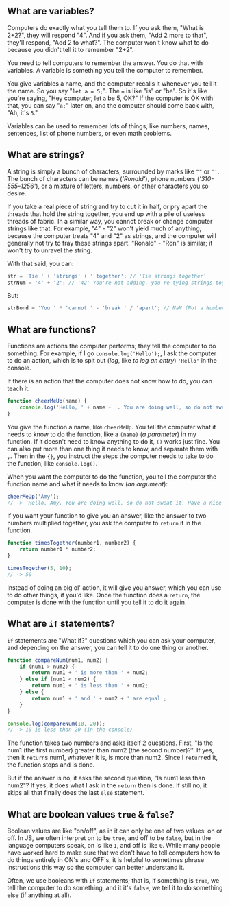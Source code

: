 ## What are variables?

Computers do exactly what you tell them to. If you ask them, "What is 2+2?", they will respond "4". And if you ask them, "Add 2 more to that", they'll respond, "Add 2 to what?". The computer won't know what to do because you didn't tell it to remember "2+2". 

You need to tell computers to remember the answer. You do that with variables. A variable is something you tell the computer to remember.

You give variables a name, and the computer recalls it whenever you tell it the name. So you say "`let a = 5;`". The `=` is like "is" or "be". So it's like you're saying, "Hey computer, let `a` be 5, OK?" If the computer is OK with that, you can say "`a;`" later on, and the computer should come back with, "Ah, it's `5`."

Variables can be used to remember lots of things, like numbers, names, sentences, list of phone numbers, or even math problems. 

## What are strings?

A string is simply a bunch of characters, surrounded by marks like `""` or `''`. The bunch of characters can be names (*'Ronald'*), phone numbers (*'310-555-1256'*), or a mixture of letters, numbers, or other characters you so desire. 

If you take a real piece of string and try to cut it in half, or pry apart the threads that hold the string together, you end up with a pile of useless threads of fabric. In a similar way, you cannot break or change computer strings like that. For example, "4" - "2" won't yield much of anything, because the computer treats "4" and "2" as strings, and the computer will generally not try to fray these strings apart. "Ronald" - "Ron" is similar; it won't try to unravel the string. 

With that said, you can:

```js
str = 'Tie ' + 'strings' + ' together'; // 'Tie strings together'
strNum = '4' + '2'; // '42' You're not adding, you're tying strings together
```

But:

```js
strBond = 'You ' * 'cannot ' - 'break ' / 'apart'; // NaN (Not a Number)
```

## What are functions?

Functions are actions the computer performs; they tell the computer to do something. For example, if I go `console.log('Hello');`, I ask the computer to do an action, which is to spit out (*log*, like *to log an entry*) `'Hello'` in the console.

If there is an action that the computer does not know how to do, you can teach it.

```js
function cheerMeUp(name) {
	console.log('Hello, ' + name + '. You are doing well, so do not sweat it. Have a nice day! :)');
}
```

You give the function a name, like `cheerMeUp`. You tell the computer what it needs to know to do the function, like a `(name)` (*a parameter*) in my function. If it doesn't need to know anything to do it, `()` works just fine. You can also put more than one thing it needs to know, and separate them with `,`. Then in the `{}`, you instruct the steps the computer needs to take to do the function, like `console.log()`.

When you want the computer to do the function, you tell the computer the function name and what it needs to know (*an argument*):

```js
cheerMeUp('Amy');
// -> 'Hello, Amy. You are doing well, so do not sweat it. Have a nice day! :)'
```

If you want your function to give you an answer, like the answer to two numbers multiplied together, you ask the computer to `return` it in the function.

```js
function timesTogether(number1, number2) {
	return number1 * number2;
}

timesTogether(5, 10);
// -> 50
```

Instead of doing an big ol' action, it will give you answer, which you can use to do other things, if you'd like. Once the function does a `return`, the computer is done with the function until you tell it to do it again.

## What are `if` statements?

`if` statements are "What if?" questions which you can ask your computer, and depending on the answer, you can tell it to do one thing or another.

```js
function compareNum(num1, num2) {
	if (num1 > num2) {
		return num1 + ' is more than ' + num2;
	} else if (num1 < num2) {
		return num1 + ' is less than ' + num2;
	} else {
		return num1 + ' and ' + num2 + ' are equal';
	}
}

console.log(compareNum(10, 20));
// -> 10 is less than 20 (in the console)
```

The function takes two numbers and asks itself 2 questions. First, "Is the num1 (the first number) greater than num2 (the second number)?". If yes, then it `return`s num1, whatever it is, is more than num2. Since I `return`ed it, the function stops and is done.

But if the answer is no, it asks the second question, "Is num1 less than num2"? If yes, it does what I ask in the `return` then is done. If still no, it skips all that finally does the last `else` statement. 

## What are boolean values `true` & `false`?

Boolean values are like "on/off", as in it can only be one of two values: on or off. In JS, we often interpret on to be `true`, and off to be `false`, but in the language computers speak, on is like `1`, and off is like `0`. While many people have worked hard to make sure that we don't have to tell computers how to do things entirely in ON's and OFF's, it is helpful to sometimes phrase instructions this way so the computer can better understand it.

Often, we use booleans with `if` statements; that is, if something is `true`, we tell the computer to do something, and it it's `false`, we tell it to do something else (if anything at all).